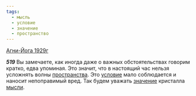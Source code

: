 ```yaml
---
tags:
  - мысль
  - условие
  - значение
  - пространство
---
```


[Агни-Йога 1929г](https://127.0.0.1:4002/agni/1929)

___519___
Вы замечаете, как иногда даже о важных обстоятельствах говорим кратко, едва упоминая. Это значит, что в настоящий час нельзя усложнять волны [пространства](../../../tags/#пространство). Это [условие](../../../tags/#условие) мало соблюдается и наносит непоправимый вред. Так будем уважать [значение](../../../tags/#значение) кристалла [мысли](../../../tags/#мысль).